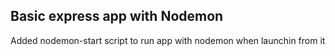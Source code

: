 ## Basic express app with Nodemon

Added nodemon-start script to run app with nodemon when launchin from it
